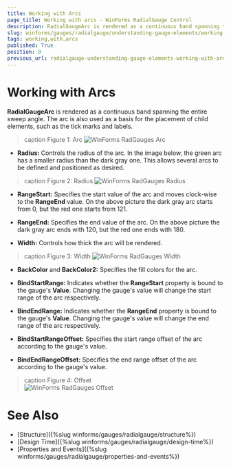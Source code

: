 ```yaml
---
title: Working with Arcs
page_title: Working with arcs - WinForms RadialGauge Control
description: RadialGaugeArc is rendered as a continuous band spanning the entire sweep angle. The arc is also used as a basis for the placement of child elements, such as the tick marks and labels.
slug: winforms/gauges/radialgauge/understanding-gauge-elements/working-with-arcs
tags: working,with,arcs
published: True
position: 0
previous_url: radialgauge-understanding-gauge-elements-working-with-arcs
---
```


# Working with Arcs

__RadialGaugeArc__ is rendered as a continuous band spanning the entire sweep angle. The arc is also used as a basis for the placement of child elements, such as the tick marks and labels.

>caption Figure 1: Arc
![WinForms RadGauges Arc](images/radialgauge-understanding-gauge-elements-working-with-arcs001.png)

* __Radius:__ Controls the radius of the arc. In the image below, the green arc has a smaller radius than the dark gray one. This allows several arcs to be defined and positioned as desired.

>caption Figure 2: Radius
![WinForms RadGauges Radius](images/radialgauge-understanding-gauge-elements-working-with-arcs002.png)

* __RangeStart:__ Specifies the start value of the arc and moves clock-wise to the __RangeEnd__ value. On the above picture the dark gray arc starts from 0, but the red one starts from 121.

* __RangeEnd:__ Specifies the end value of the arc. On the above picture the dark gray arc ends with 120, but the red one ends with 180.        

* __Width:__ Controls how thick the arc will be rendered.

>caption Figure 3: Width
![WinForms RadGauges Width](images/radialgauge-understanding-gauge-elements-working-with-arcs003.png)

* __BackColor__ and __BackColor2:__ Specifies the fill colors for the arc.

* __BindStartRange:__ Indicates whether the __RangeStart__ property is bound to the gauge's __Value__. Changing the gauge's value will change the start range of the arc respectively.

* __BindEndRange:__ Indicates whether the __RangeEnd__ property is bound to the gauge's __Value__. Changing the gauge's value will change the end range of the arc respectively.

* __BindStartRangeOffset:__ Specifies the start range offset of the arc according to the gauge's value.

* __BindEndRangeOffset:__ Specifies the end range offset of the arc according to the gauge's value.

>caption Figure 4: Offset            
![WinForms RadGauges Offset](images/radialgauge-understanding-gauge-elements-working-with-arcs004.png)

# See Also

* [Structure]({%slug winforms/gauges/radialgauge/structure%})
* [Design Time]({%slug winforms/gauges/radialgauge/design-time%})
* [Properties and Events]({%slug winforms/gauges/radialgauge/properties-and-events%})
